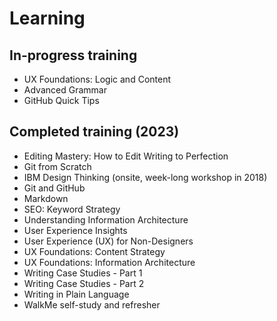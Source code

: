 # Learning

## In-progress training

* UX Foundations: Logic and Content
* Advanced Grammar
* GitHub Quick Tips

## Completed training (2023)

* Editing Mastery: How to Edit Writing to Perfection
* Git from Scratch
* IBM Design Thinking (onsite, week-long workshop in 2018)
* Git and GitHub
* Markdown
* SEO: Keyword Strategy
* Understanding Information Architecture
* User Experience Insights
* User Experience (UX) for Non-Designers
* UX Foundations: Content Strategy
* UX Foundations: Information Architecture
* Writing Case Studies - Part 1
* Writing Case Studies - Part 2
* Writing in Plain Language
* WalkMe self-study and refresher